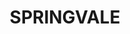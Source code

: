---
lastmod: '2025-04-06T06:05:20+00:00'
latitude: -33.412094
layout: suburb
longitude: 150.11719
postcode: '2790'
state: NSW
title: SPRINGVALE
url: /nsw/springvale/
---